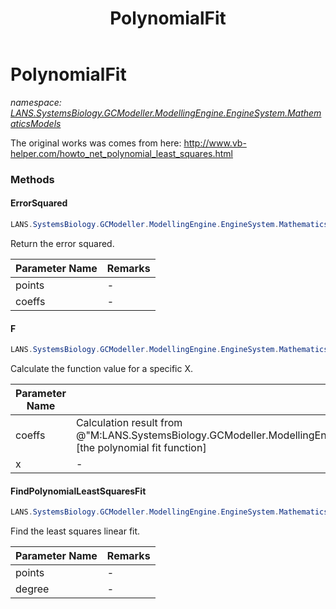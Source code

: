 ﻿---
title: PolynomialFit
---

# PolynomialFit
_namespace: [LANS.SystemsBiology.GCModeller.ModellingEngine.EngineSystem.MathematicsModels](N-LANS.SystemsBiology.GCModeller.ModellingEngine.EngineSystem.MathematicsModels.html)_

The original works was comes from here: http://www.vb-helper.com/howto_net_polynomial_least_squares.html

### Methods

#### ErrorSquared
```csharp
LANS.SystemsBiology.GCModeller.ModellingEngine.EngineSystem.MathematicsModels.PolynomialFit.ErrorSquared(LANS.SystemsBiology.GCModeller.ModellingEngine.EngineSystem.MathematicsModels.PolynomialFit.PointF[],System.Double[])
```
Return the error squared.

|Parameter Name|Remarks|
|--------------|-------|
|points|-|
|coeffs|-|


#### F
```csharp
LANS.SystemsBiology.GCModeller.ModellingEngine.EngineSystem.MathematicsModels.PolynomialFit.F(System.Double[],System.Double)
```
Calculate the function value for a specific X.

|Parameter Name|Remarks|
|--------------|-------|
|coeffs|Calculation result from @"M:LANS.SystemsBiology.GCModeller.ModellingEngine.EngineSystem.MathematicsModels.PolynomialFit.FindPolynomialLeastSquaresFit(LANS.SystemsBiology.GCModeller.ModellingEngine.EngineSystem.MathematicsModels.PolynomialFit.PointF[],System.Int32)"[the polynomial fit function]|
|x|-|


#### FindPolynomialLeastSquaresFit
```csharp
LANS.SystemsBiology.GCModeller.ModellingEngine.EngineSystem.MathematicsModels.PolynomialFit.FindPolynomialLeastSquaresFit(LANS.SystemsBiology.GCModeller.ModellingEngine.EngineSystem.MathematicsModels.PolynomialFit.PointF[],System.Int32)
```
Find the least squares linear fit.

|Parameter Name|Remarks|
|--------------|-------|
|points|-|
|degree|-|





